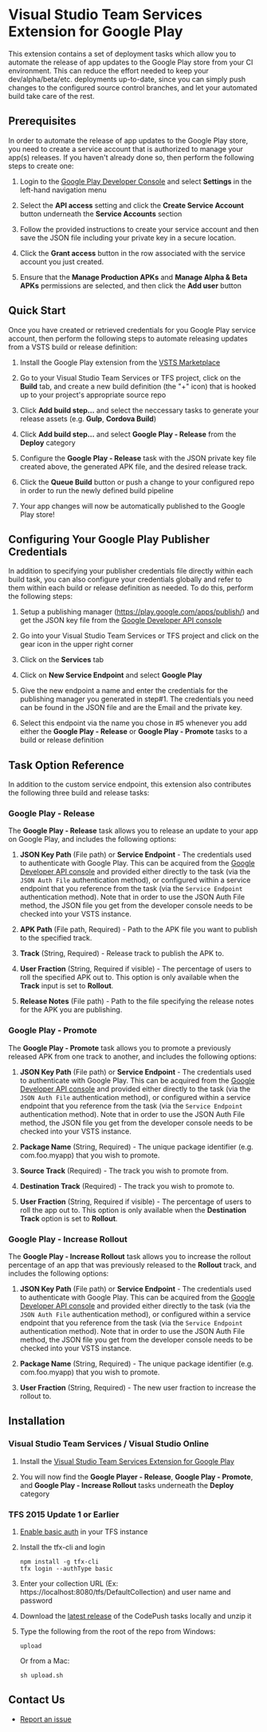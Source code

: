 # Visual Studio Team Services Extension for Google Play

This extension contains a set of deployment tasks which allow you to automate the release of app updates to the Google Play store from your CI environment. This can reduce the effort needed to keep your dev/alpha/beta/etc. deployments up-to-date, since you can simply push changes to the configured source control branches, and let your automated build take care of the rest.

## Prerequisites

In order to automate the release of app updates to the Google Play store, you need to create a service account that is authorized to manage your app(s) releases. If you haven't already done so, then perform the following steps to create one:

1. Login to the [Google Play Developer Console](https://play.google.com/apps/publish/) and select **Settings** in the left-hand navigation menu

2. Select the **API access** setting and click the **Create Service Account** button underneath the **Service Accounts** section

3. Follow the provided instructions to create your service account and then save the JSON file including your private key in a secure location.

4. Click the **Grant access** button in the row associated with the service account you just created.
 
5. Ensure that the **Manage Production APKs** and **Manage Alpha & Beta APKs** permissions are selected, and then click the **Add user** button

## Quick Start

Once you have created or retrieved credentials for you Google Play service account, then perform the following steps to automate releasing updates from a VSTS build or release definition:

1. Install the Google Play extension from the [VSTS Marketplace](https://marketplace.visualstudio.com/items/ms-vsclient.google-play)

2. Go to your Visual Studio Team Services or TFS project, click on the **Build** tab, and create a new build definition (the "+" icon) that is hooked up to your project's appropriate source repo

3. Click **Add build step...** and select the neccessary tasks to generate your release assets (e.g. **Gulp**, **Cordova Build**)

4. Click **Add build step...** and select **Google Play - Release** from the **Deploy** category

5. Configure the **Google Play - Release** task with the JSON private key file created above, the generated APK file, and the desired release track.

6. Click the **Queue Build** button or push a change to your configured repo in order to run the newly defined build pipeline

7. Your app changes will now be automatically published to the Google Play store!

## Configuring Your Google Play Publisher Credentials

In addition to specifying your publisher credentials file directly within each build task, you can also configure your credentials globally and refer to them within each build or release definition as needed. To do this, perform the following steps:

1. Setup a publishing manager (https://play.google.com/apps/publish/) and get the JSON key file from the [Google Developer API console](https://console.developers.google.com/apis)

2. Go into your Visual Studio Team Services or TFS project and click on the gear icon in the upper right corner

3. Click on the **Services** tab

4. Click on **New Service Endpoint** and select **Google Play**

5. Give the new endpoint a name and enter the credentials for the publishing manager you generated in step#1. The credentials you need can be found in the JSON file and are the Email and the private key.

6. Select this endpoint via the name you chose in #5 whenever you add either the **Google Play - Release** or **Google Play - Promote** tasks to a build or release definition

## Task Option Reference

In addition to the custom service endpoint, this extension also contributes the following three build and release tasks:

### Google Play - Release

The **Google Play - Release** task allows you to release an update to your app on Google Play, and includes the following options:

1. **JSON Key Path** (File path) or **Service Endpoint** - The credentials used to authenticate with Google Play. This can be acquired from the [Google Developer API console](https://console.developers.google.com/apis) and provided either directly to the task (via the `JSON Auth File` authentication method), or configured within a service endpoint that you reference from the task (via the `Service Endpoint` authentication method). Note that in order to use the JSON Auth File method, the JSON file you get from the developer console needs to be checked into your VSTS instance.

2. **APK Path** (File path, Required) - Path to the APK file you want to publish to the specified track.

3. **Track** (String, Required) - Release track to publish the APK to.

4. **User Fraction** (String, Required if visible) - The percentage of users to roll the specified APK out to. This option is only available when the **Track** input is set to **Rollout**.

5. **Release Notes** (File path) - Path to the file specifying the release notes for the APK you are publishing.

### Google Play - Promote

The **Google Play - Promote** task allows you to promote a previously released APK from one track to another, and includes the following options:

1. **JSON Key Path** (File path) or **Service Endpoint** - The credentials used to authenticate with Google Play. This can be acquired from the [Google Developer API console](https://console.developers.google.com/apis) and provided either directly to the task (via the `JSON Auth File` authentication method), or configured within a service endpoint that you reference from the task (via the `Service Endpoint` authentication method). Note that in order to use the JSON Auth File method, the JSON file you get from the developer console needs to be checked into your VSTS instance.

2. **Package Name** (String, Required) - The unique package identifier (e.g. com.foo.myapp) that you wish to promote.

3. **Source Track** (Required) - The track you wish to promote from.

4. **Destination Track** (Required) - The track you wish to promote to.

5. **User Fraction** (String, Required if visible) - The percentage of users to roll the app out to. This option is only available when the **Destination Track** option is set to **Rollout**.

### Google Play - Increase Rollout

The **Google Play - Increase Rollout** task allows you to increase the rollout percentage of an app that was previously released to the **Rollout** track, and includes the following options:

1. **JSON Key Path** (File path) or **Service Endpoint** - The credentials used to authenticate with Google Play. This can be acquired from the [Google Developer API console](https://console.developers.google.com/apis) and provided either directly to the task (via the `JSON Auth File` authentication method), or configured within a service endpoint that you reference from the task (via the `Service Endpoint` authentication method). Note that in order to use the JSON Auth File method, the JSON file you get from the developer console needs to be checked into your VSTS instance.

2. **Package Name** (String, Required) - The unique package identifier (e.g. com.foo.myapp) that you wish to promote.

3. **User Fraction** (String, Required) - The new user fraction to increase the rollout to.

## Installation

### Visual Studio Team Services / Visual Studio Online

1. Install the [Visual Studio Team Services Extension for Google Play](https://marketplace.visualstudio.com/items/ms-vsclient.google-play)

2. You will now find the **Google Player - Release**, **Google Play - Promote**, and **Google Play - Increase Rollout** tasks underneath the **Deploy** category

### TFS 2015 Update 1 or Earlier

1. [Enable basic auth](http://go.microsoft.com/fwlink/?LinkID=699518) in your TFS instance

2. Install the tfx-cli and login

	~~~~~~~~~~~~~~~~~~~~~~~~~~~~~~~~~~
	npm install -g tfx-cli
	tfx login --authType basic 
	~~~~~~~~~~~~~~~~~~~~~~~~~~~~~~~~~~

3. Enter your collection URL (Ex: https://localhost:8080/tfs/DefaultCollection) and user name and password 

4. Download the [latest release](https://github.com/Microsoft/google-play-vsts-extension/releases) of the CodePush tasks locally and unzip it

5. Type the following from the root of the repo from Windows:

	~~~~~~~~~~~~~~~~~~~~~~~~~~~~~~~~~~
	upload
	~~~~~~~~~~~~~~~~~~~~~~~~~~~~~~~~~~

	Or from a Mac:

	~~~~~~~~~~~~~~~~~~~~~~~~~~~~~~~~~~
	sh upload.sh
	~~~~~~~~~~~~~~~~~~~~~~~~~~~~~~~~~~

## Contact Us
* [Report an issue](https://github.com/Microsoft/google-play-vsts-extension/issues)

